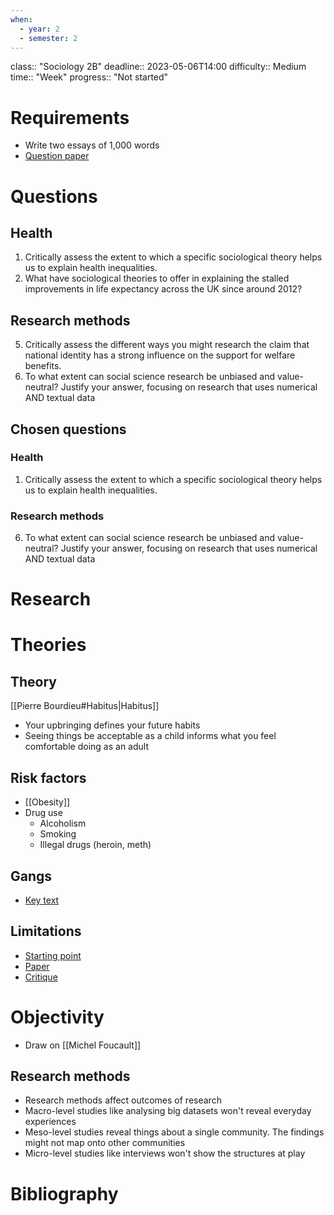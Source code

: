 ```yaml
---
when:
  - year: 2
  - semester: 2
---
```


class:: "Sociology 2B"
deadline:: 2023-05-06T14:00
difficulty:: Medium
time:: "Week"
progress:: "Not started"

# Requirements
- Write two essays of 1,000 words
- [Question paper](https://moodle.gla.ac.uk/pluginfile.php/6311848/mod_resource/content/7/Sociology%202B%20April_May%20Exam%20Paper.pdf)

# Questions
## Health
1. Critically assess the extent to which a specific sociological theory helps us to explain health inequalities.
2. What have sociological theories to offer in explaining the stalled improvements in life expectancy across the UK since around 2012?

## Research methods
5. Critically assess the different ways you might research the claim that national identity has a strong influence on the support for welfare benefits.
6. To what extent can social science research be unbiased and value-neutral? Justify your answer, focusing on research that uses numerical AND textual data

## Chosen questions
### Health
1. Critically assess the extent to which a specific sociological theory helps us to explain health inequalities.

### Research methods
6. To what extent can social science research be unbiased and value-neutral? Justify your answer, focusing on research that uses numerical AND textual data

# Research

# Theories
## Theory
[[Pierre Bourdieu#Habitus|Habitus]]
- Your upbringing defines your future habits
- Seeing things be acceptable as a child informs what you feel comfortable doing as an adult

## Risk factors
- [[Obesity]]
- Drug use 
	- Alcoholism
	- Smoking
	- Illegal drugs (heroin, meth)

## Gangs
- [Key text](https://journals.sagepub.com/doi/pdf/10.1177/0093854819871076?casa_token=D2QMDtCCiOoAAAAA:BvPeUbi6CbXs1QFqOIb-vkayqaHKCJzg-Ck_9ZYM04ZGUmbQznWlTXbfaLw8AxGAbxyP4XhyiZNd)

## Limitations
- [Starting point](https://socialtheoryapplied.com/2016/04/11/social-class-place-limits-habitus/)
- [Paper](https://scholar.harvard.edu/files/bonikowski/files/bonikowski_-_the_promise_of_bourdieusian_political_sociology_1.pdf)
- [Critique](https://www.jstor.org/stable/4128669?saml_data=eyJzYW1sVG9rZW4iOiIxYWVkMDA4ZS03MDk0LTQyZmMtYmFlMC0wZTM5OTRhMzI4NjQiLCJpbnN0aXR1dGlvbklkcyI6WyI0NmEwOWQ4Yi0wZmY2LTQ3OTEtOTA3MS0zZWViNWY5ZmFhNTciXX0)

# Objectivity
- Draw on [[Michel Foucault]]

## Research methods
- Research methods affect outcomes of research
- Macro-level studies like analysing big datasets won't reveal everyday experiences
- Meso-level studies reveal things about a single community. The findings might not map onto other communities
- Micro-level studies like interviews won't show the structures at play

# Bibliography
